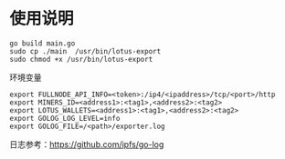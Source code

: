 # 使用说明
```shell
go build main.go
sudo cp ./main  /usr/bin/lotus-export
sudo chmod +x /usr/bin/lotus-export
```

环境变量
```shell
export FULLNODE_API_INFO=<token>:/ip4/<ipaddress>/tcp/<port>/http
export MINERS_ID=<address1>:<tag1>,<address2>:<tag2>
export LOTUS_WALLETS=<address1>:<tag1>,<address2>:<tag2>
export GOLOG_LOG_LEVEL=info
export GOLOG_FILE=/<path>/exporter.log
```
日志参考：https://github.com/ipfs/go-log